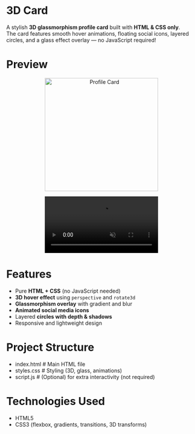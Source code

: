 # 3D Card
A stylish **3D glassmorphism profile card** built with **HTML & CSS only**.  
The card features smooth hover animations, floating social icons, layered circles, and a glass effect overlay — no JavaScript required!

# Preview
<p align="center">
  <img src="Profile-Card/Photos/Profile Card Image.png" 
       alt="Profile Card" 
       width="300">
</p>

<p align="center">
  <video width="300" autoplay loop muted>
    <source src="Profile-Card/Photos/Profile-Card-Preview.mp4" type="video/mp4">
    Your browser does not support the video tag.
  </video>
</p>

# Features
- Pure **HTML + CSS** (no JavaScript needed)
- **3D hover effect** using `perspective` and `rotate3d`
- **Glassmorphism overlay** with gradient and blur
- **Animated social media icons**
- Layered **circles with depth & shadows**
- Responsive and lightweight design


# Project Structure
- index.html     # Main HTML file
- styles.css     # Styling (3D, glass, animations)
- script.js      # (Optional) for extra interactivity (not required)


# Technologies Used
- HTML5
- CSS3 (flexbox, gradients, transitions, 3D transforms)